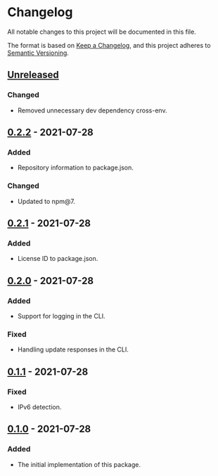# Changelog

All notable changes to this project will be documented in this file.

The format is based on [Keep a Changelog](https://keepachangelog.com/en/1.0.0/),
and this project adheres to
[Semantic Versioning](https://semver.org/spec/v2.0.0.html).

## [Unreleased]

### Changed

- Removed unnecessary dev dependency cross-env.

## [0.2.2] - 2021-07-28

### Added

- Repository information to package.json.

### Changed

- Updated to npm@7.

## [0.2.1] - 2021-07-28

### Added

- License ID to package.json.

## [0.2.0] - 2021-07-28

### Added

- Support for logging in the CLI.

### Fixed

- Handling update responses in the CLI.

## [0.1.1] - 2021-07-28

### Fixed

- IPv6 detection.

## [0.1.0] - 2021-07-28

### Added

- The initial implementation of this package.

[unreleased]: https://github.com/jordanbtucker/ddns-client/compare/v0.2.2...HEAD
[0.2.2]: https://github.com/jordanbtucker/ddns-client/compare/v0.2.1...v0.2.2
[0.2.1]: https://github.com/jordanbtucker/ddns-client/compare/v0.2.0...v0.2.1
[0.2.0]: https://github.com/jordanbtucker/ddns-client/compare/v0.1.1...v0.2.0
[0.1.1]: https://github.com/jordanbtucker/ddns-client/compare/v0.1.0...v0.1.1
[0.1.0]: https://github.com/jordanbtucker/ddns-client/releases/tag/v0.1.0
